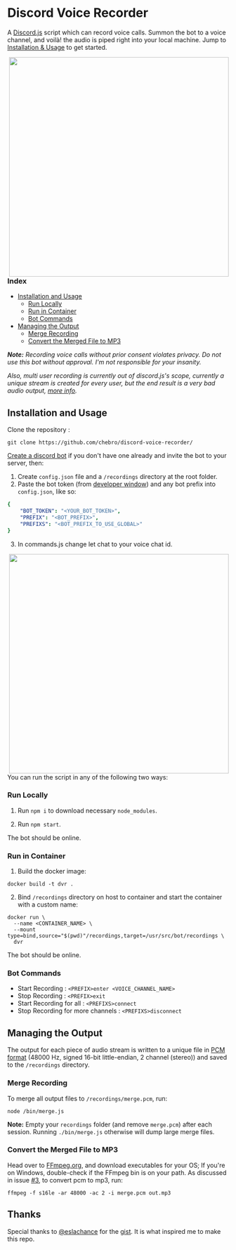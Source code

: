 # Discord Voice Recorder

A [Discord.js](https://discord.js.org/#/) script which can record voice calls. Summon the bot to a voice channel, and voilà! the audio is piped right into your local machine. Jump to [Installation & Usage](https://github.com/chebro/discord-voice-recorder#installation-and-usage) to get started.

<img src="https://i.imgur.com/faOjepH.png" width="500" align="right">

### Index
-    [Installation and Usage](#installation-and-usage)
     -    [Run Locally](#run-locally)     
	 -	  [Run in Container](#run-in-container)
	 -	  [Bot Commands](#bot-commands)
-    [Managing the Output](#managing-the-output)
     -    [Merge Recording](#merge-recording)
     -    [Convert the Merged File to MP3](#convert-the-merged-file-to-mp3)

_**Note:** Recording voice calls without prior consent violates privacy. Do not use this bot without approval. I'm not responsible for your insanity._

_Also, multi user recording is currently out of discord.js's scope, currently a unique stream is created for every user, but the end result is a very bad audio output, [more info](https://discordjs.guide/voice/receiving-audio.html#what-if-i-want-to-listen-to-multiple-users)._

## Installation and Usage

Clone the repository : 
```
git clone https://github.com/chebro/discord-voice-recorder/
```

[Create a discord bot](https://discordpy.readthedocs.io/en/latest/discord.html) if you don't have one already and invite the bot to your server, then:

1. Create `config.json` file and a `/recordings` directory at the root folder.
2. Paste the bot token (from [developer window](https://discord.com/developers/applications)) and any bot prefix into `config.json`, like so:

```yaml
{
    "BOT_TOKEN": "<YOUR_BOT_TOKEN>",
    "PREFIX": "<BOT_PREFIX>",
    "PREFIXS": "<BOT_PREFIX_TO_USE_GLOBAL>"
}
```
3. In commands.js change let chat to your voice chat id.
 <img src="https://i.imgur.com/twFlQvU.png" width="500" align="right">

You can run the script in any of the following two ways:

### Run Locally

1. Run `npm i` to download necessary `node_modules`.

2. Run `npm start`.

The bot should be online.

### Run in Container

1. Build the docker image: 

```
docker build -t dvr .
```

2. Bind `/recordings` directory on host to container and start the container with a custom name:

```
docker run \          
  --name <CONTAINER_NAME> \     
  --mount type=bind,source="$(pwd)"/recordings,target=/usr/src/bot/recordings \
  dvr
```

The bot should be online.

### Bot Commands

+ Start Recording : `<PREFIX>enter <VOICE_CHANNEL_NAME>`
+ Stop Recording  : `<PREFIX>exit`
+ Start Recording for all : `<PREFIXS>connect`
+ Stop Recording  for more channels : `<PREFIXS>disconnect`

## Managing the Output

The output for each piece of audio stream is written to a unique file in [PCM format](https://en.wikipedia.org/wiki/Pulse-code_modulation) (48000 Hz, signed 16-bit little-endian, 2 channel (stereo)) and saved to the `/recordings` directory.

### Merge Recording

To merge all output files to `/recordings/merge.pcm`, run:

```
node /bin/merge.js
``` 

**Note:** Empty your `recordings` folder (and remove `merge.pcm`) after each session. Running `./bin/merge.js` otherwise will dump large merge files.

### Convert the Merged File to MP3

Head over to [FFmpeg.org](https://ffmpeg.org/download.html), and download executables for your OS; If you're on Windows, double-check if the FFmpeg bin is on your path. As discussed in issue [#3](https://github.com/chebro/discord-voice-recorder/issues/3), to convert pcm to mp3, run:

```
ffmpeg -f s16le -ar 48000 -ac 2 -i merge.pcm out.mp3
```
## Thanks

Special thanks to [@eslachance](https://github.com/eslachance) for the [gist](https://gist.github.com/eslachance/fb70fc036183b7974d3b9191601846ba). It is what inspired me to make this repo.

